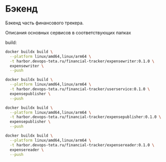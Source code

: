 # Бэкенд

Бэкенд часть финансового трекера.

Описания основных сервисов в соответствующих папках


build:

```bash
docker buildx build \
  --platform linux/amd64,linux/arm64 \
  -t harbor.devops-teta.ru/financial-tracker/expensewriter:0.1.0 \
  expensewriter \
  --push
```
```bash
docker buildx build \
  --platform linux/amd64,linux/arm64 \
  -t harbor.devops-teta.ru/financial-tracker/userservice:0.1.0 \
  expensepublisher \
  --push
```
```bash
docker buildx build \
  --platform linux/amd64,linux/arm64 \
  -t harbor.devops-teta.ru/financial-tracker/expensepublisher:0.1.0 \
  expensepublisher \
  --push
```
```bash
docker buildx build \
  --platform linux/amd64,linux/arm64 \
  -t harbor.devops-teta.ru/financial-tracker/expensereader:0.1.0 \
  expensereader \
  --push
```